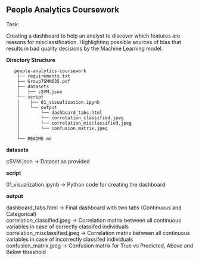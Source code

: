 ## People Analytics Coursework

Task:

Creating a dashboard to help an analyst to discover which features are reasons for misclassification.
Highlighting possible sources of bias that results in bad quality decisions by the Machine Learning model.


**Directory Structure**

       people-analytics-coursework
        ├── requirements.txt
        ├── Group7SMM635.pdf
        ├── datasets
        │   ├── cSVM.json
        └── script
        │    ├── 01_visualization.ipynb
        │    └── output
        │        └── dashboard_tabs.html
        │        └── correlation_classified.jpeg
        │        └── correlation_misclassified.jpeg
        │        └── confusion_matrix.jpeg
        │           
        └── README.md

**datasets**

cSVM.json -> Dataset as provided

**script**

01_visualization.ipynb -> Python code for creating the dashboard

**output**

dashboard_tabs.html -> Final dashboard with two tabs (Continuous and Categorical) <br />
correlation_classified.jpeg -> Correlation matrix between all continuous variables in case of correctly classifed individuals <br />
correlation_misclassified.jpeg -> Correlation matrix between all continuous variables in case of incorrectly classifed individuals <br />
confusion_matrix.jpeg -> Confusion matrix for True vs Predicted, Above and Below threshold <br />

